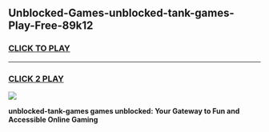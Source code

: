 
## Unblocked-Games-unblocked-tank-games-Play-Free-89k12
<h3>
<a href="https://premium76.site?title=unblocked-tank-games&ref=18A1">CLICK TO PLAY</a></h3>
<hr>

<h3>
<a href="https://premium76.site?title=unblocked-tank-games&ref=18A1">CLICK 2 PLAY</a>
  
</h3>

<a href="https://premium76.site?title=unblocked-tank-games&ref=18A1"><img src="https://clearcache.store/games.png"></a>


**unblocked-tank-games games unblocked: Your Gateway to Fun and Accessible Online Gaming**
